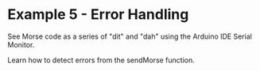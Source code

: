 # Example 5 - Error Handling

See Morse code as a series of "dit" and "dah" using the Arduino IDE Serial Monitor.

Learn how to detect errors from the sendMorse function.


